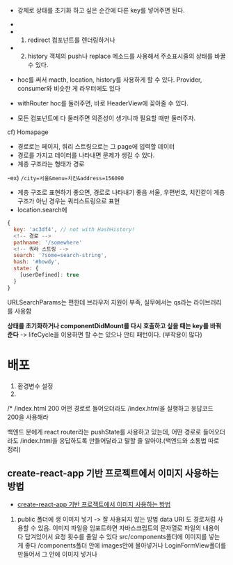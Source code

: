 
- 강제로 상태를 초기화 하고 싶은 순간에 다른 key를 넣어주면 된다.
- 

- 1. redirect 컴포넌트를 렌더링하거나 
- 2. history 객체의 push나 replace 메소드를 사용해서 주소표시줄의 상태를 바꿀 수 있다.
- hoc를 써서 macth, location, history를 사용하게 할 수 있다. Provider, consumer와 비슷한 게 라우터에도 있다
- withRouter hoc를 둘러주면, 바로 HeaderView에 꽂아줄 수 있다.
- 모든 컴포넌트에 다 둘러주면 의존성이 생기니까 필요할 때만 둘러주자.


cf) Homapage 
- 경로로는 페이지, 쿼리 스트링으로는 그 page에 입력할 데이터
- 경로를 가지고 데이터를 나타내면 문제가 생길 수 있다. 
- 계층 구조라는 형태가 경로


-ex) `/city=서울&menu=치킨&address=156090`

- 계층 구조로 표현하기 좋으면, 경로로 나타내기 좋음
서울, 우편번호, 치킨같이 계층구조가 아닌 경우는 쿼리스트링으로 표현
- location.search에 
```js
{
  key: 'ac3df4', // not with HashHistory!
  <!-- 경로 -->
  pathname: '/somewhere'
  <!-- 쿼라 스트링 -->
  search: '?some=search-string',
  hash: '#howdy',
  state: {
    [userDefined]: true
  }
}
```

 URLSearchParams는 편한데 브라우저 지원이 부족, 실무에서는 qs라는 라이브러리를 사용함

**상태를 초기화하거나  componentDidMount를 다시 호출하고 싶을 때는 key를 바꿔준다**
-> lifeCycle을 이용하면 할 수는 있으나 안티 패턴이다. (부작용이 많다)


# 배포
1. 환경변수 설정
2. 
/*  /index.html  200
어떤 경로로 들어오더라도 /index.html을 실행하고 응답코드 200을 사용해라

백엔드 분에게 react router라는  pushState를 사용하고 있는데, 어떤 경로로 들어오더라도 /index.html을 응답하도록 만들어달라고 말할 줄 알아야.(백엔드와 소통법 따로 정리)

## create-react-app 기반 프로젝트에서 이미지 사용하는 방법
- [create-react-app 기반 프로젝트에서 이미지 사용하는 방법](https://facebook.github.io/create-react-app/docs/adding-images-fonts-and-files)
1. public 폴더에 생 이미지 넣기 -> 잘 사용되지 않는 방법
data URI 도 경로처럼 사용할 수 있음. 이미지 파일을 임포트하면 자바스크립트의 문자열로 파일의 내용이 다 담겨있어서 요청 횟수를 줄일 수 있다
src/components폴더에 이미지를 넣는 게 좋다
/components폴더 안에 images안에 몰아넣거나 LoginFormView폴더를 만들어서 그 안에 이미지 넣거나


